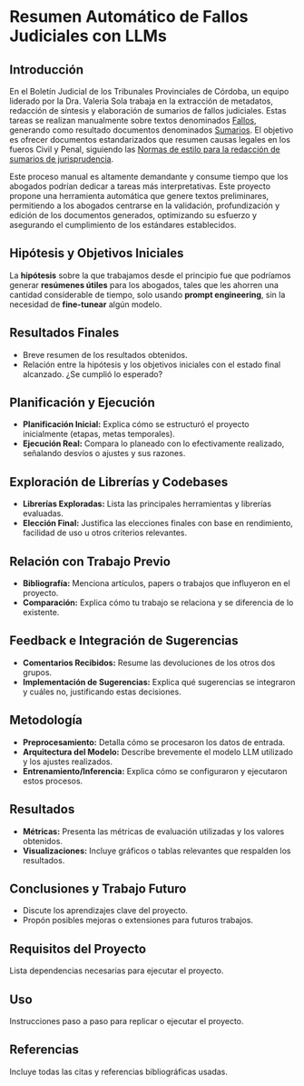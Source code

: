 # Resumen Automático de Fallos Judiciales con LLMs

## Introducción
En el Boletín Judicial de los Tribunales Provinciales de Córdoba, un equipo liderado por la Dra. Valeria Sola trabaja en la extracción de metadatos, redacción de síntesis y elaboración de sumarios de fallos judiciales. Estas tareas se realizan manualmente sobre textos denominados [Fallos](https://drive.google.com/file/d/1M7qSGdbUqznr94c2qDan3uIS5SkR5TiE/view?usp=sharing), generando como resultado documentos denominados [Sumarios](https://drive.google.com/file/d/1yk6CjVThjc6iFP7Dw3XlPv6srfCkQhDi/view?usp=sharing). El objetivo es ofrecer documentos estandarizados que resumen causas legales en los fueros Civil y Penal, siguiendo las [Normas de estilo para la redacción de sumarios de jurisprudencia](https://drive.google.com/file/d/18NEBdtVR5UuGBziGEfFb1CA8ePUUsOnd/view?usp=sharing).

Este proceso manual es altamente demandante y consume tiempo que los abogados podrían dedicar a tareas más interpretativas. Este proyecto propone una herramienta automática que genere textos preliminares, permitiendo a los abogados centrarse en la validación, profundización y edición de los documentos generados, optimizando su esfuerzo y asegurando el cumplimiento de los estándares establecidos.

## Hipótesis y Objetivos Iniciales

La **hipótesis** sobre la que trabajamos desde el principio fue que podríamos generar **resúmenes útiles** para los abogados, tales que les ahorren una cantidad considerable de tiempo, solo usando **prompt engineering**, sin la necesidad de **fine-tunear** algún modelo.



## Resultados Finales
- Breve resumen de los resultados obtenidos.
- Relación entre la hipótesis y los objetivos iniciales con el estado final alcanzado. ¿Se cumplió lo esperado?

## Planificación y Ejecución
- **Planificación Inicial:** Explica cómo se estructuró el proyecto inicialmente (etapas, metas temporales).
- **Ejecución Real:** Compara lo planeado con lo efectivamente realizado, señalando desvíos o ajustes y sus razones.

## Exploración de Librerías y Codebases
- **Librerías Exploradas:** Lista las principales herramientas y librerías evaluadas.
- **Elección Final:** Justifica las elecciones finales con base en rendimiento, facilidad de uso u otros criterios relevantes.

## Relación con Trabajo Previo
- **Bibliografía:** Menciona artículos, papers o trabajos que influyeron en el proyecto.
- **Comparación:** Explica cómo tu trabajo se relaciona y se diferencia de lo existente.

## Feedback e Integración de Sugerencias
- **Comentarios Recibidos:** Resume las devoluciones de los otros dos grupos.
- **Implementación de Sugerencias:** Explica qué sugerencias se integraron y cuáles no, justificando estas decisiones.

## Metodología
- **Preprocesamiento:** Detalla cómo se procesaron los datos de entrada.
- **Arquitectura del Modelo:** Describe brevemente el modelo LLM utilizado y los ajustes realizados.
- **Entrenamiento/Inferencia:** Explica cómo se configuraron y ejecutaron estos procesos.

## Resultados
- **Métricas:** Presenta las métricas de evaluación utilizadas y los valores obtenidos.
- **Visualizaciones:** Incluye gráficos o tablas relevantes que respalden los resultados.

## Conclusiones y Trabajo Futuro
- Discute los aprendizajes clave del proyecto.
- Propón posibles mejoras o extensiones para futuros trabajos.

## Requisitos del Proyecto
Lista dependencias necesarias para ejecutar el proyecto.

## Uso
Instrucciones paso a paso para replicar o ejecutar el proyecto.

## Referencias
Incluye todas las citas y referencias bibliográficas usadas.

